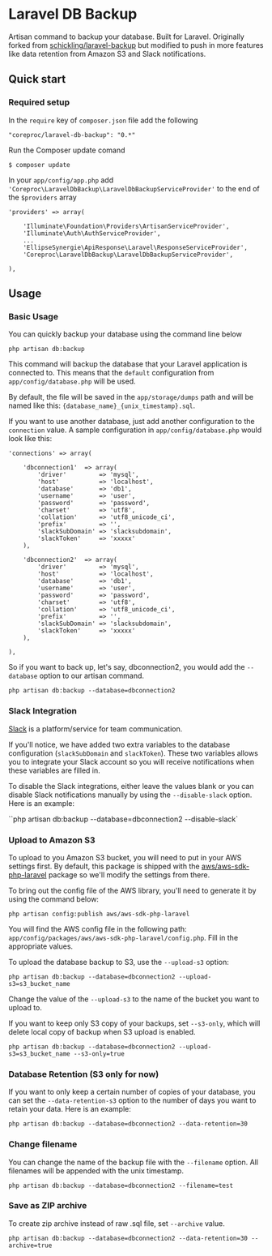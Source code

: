 Laravel DB Backup
=================

Artisan command to backup your database. Built for Laravel. Originally forked from [schickling/laravel-backup](https://github.com/schickling/laravel-backup) but modified to push in more features like data retention from Amazon S3 and Slack notifications.

## Quick start

### Required setup

In the `require` key of `composer.json` file add the following

    "coreproc/laravel-db-backup": "0.*"

Run the Composer update comand

    $ composer update

In your `app/config/app.php` add `'Coreproc\LaravelDbBackup\LaravelDbBackupServiceProvider'` to the end of the `$providers` array

    'providers' => array(

        'Illuminate\Foundation\Providers\ArtisanServiceProvider',
        'Illuminate\Auth\AuthServiceProvider',
        ...
        'EllipseSynergie\ApiResponse\Laravel\ResponseServiceProvider',
        'Coreproc\LaravelDbBackup\LaravelDbBackupServiceProvider',

    ),

## Usage

### Basic Usage

You can quickly backup your database using the command line below

`php artisan db:backup`

This command will backup the database that your Laravel application is connected to. This means that the `default` configuration from `app/config/database.php` will be used.

By default, the file will be saved in the `app/storage/dumps` path and will be named like this: `{database_name}_{unix_timestamp}.sql`.

If you want to use another database, just add another configuration to the `connection` value. A sample configuration in `app/config/database.php` would look like this:

    'connections' => array(

        'dbconnection1'  => array(
            'driver'         => 'mysql',
            'host'           => 'localhost',
            'database'       => 'db1',
            'username'       => 'user',
            'password'       => 'password',
            'charset'        => 'utf8',
            'collation'      => 'utf8_unicode_ci',
            'prefix'         => '',
            'slackSubDomain' => 'slacksubdomain',
            'slackToken'     => 'xxxxx'
        ),
        
        'dbconnection2'  => array(
            'driver'         => 'mysql',
            'host'           => 'localhost',
            'database'       => 'db1',
            'username'       => 'user',
            'password'       => 'password',
            'charset'        => 'utf8',
            'collation'      => 'utf8_unicode_ci',
            'prefix'         => '',
            'slackSubDomain' => 'slacksubdomain',
            'slackToken'     => 'xxxxx'
        ),

    ),

So if you want to back up, let's say, dbconnection2, you would add the `--database` option to our artisan command.

`php artisan db:backup --database=dbconnection2`

### Slack Integration

[Slack](https://slack.com) is a platform/service for team communication.

If you'll notice, we have added two extra variables to the database configuration (`slackSubDomain` and `slackToken`). These two variables allows you to integrate your Slack account so you will receive notifications when these variables are filled in.

To disable the Slack integrations, either leave the values blank or you can disable Slack notifications manually by using the `--disable-slack` option. Here is an example:

``php artisan db:backup --database=dbconnection2 --disable-slack`

### Upload to Amazon S3

To upload to you Amazon S3 bucket, you will need to put in your AWS settings first. By default, this package is shipped with the [aws/aws-sdk-php-laravel](https://github.com/aws/aws-sdk-php-laravel) package so we'll modify the settings from there.

To bring out the config file of the AWS library, you'll need to generate it by using the command below:

`php artisan config:publish aws/aws-sdk-php-laravel`

You will find the AWS config file in the following path: `app/config/packages/aws/aws-sdk-php-laravel/config.php`. Fill in the appropriate values.

To upload the database backup to S3, use the `--upload-s3` option:

`php artisan db:backup --database=dbconnection2 --upload-s3=s3_bucket_name` 

Change the value of the `--upload-s3` to the name of the bucket you want to upload to.

If you want to keep only S3 copy of your backups, set `--s3-only`, which will delete local copy of backup when S3 upload is enabled.

`php artisan db:backup --database=dbconnection2 --upload-s3=s3_bucket_name --s3-only=true`

### Database Retention (S3 only for now)

If you want to only keep a certain number of copies of your database, you can set the `--data-retention-s3` option to the number of days you want to retain your data. Here is an example:

`php artisan db:backup --database=dbconnection2 --data-retention=30` 

### Change filename

You can change the name of the backup file with the `--filename` option. All filenames will be appended with the unix timestamp.

`php artisan db:backup --database=dbconnection2 --filename=test` 

### Save as ZIP archive

To create zip archive instead of raw .sql file, set `--archive` value.

`php artisan db:backup --database=dbconnection2 --data-retention=30 --archive=true` 